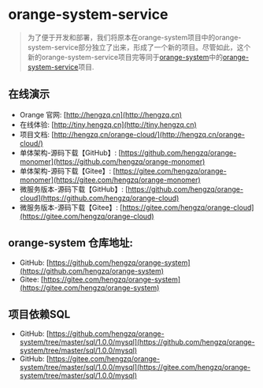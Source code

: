 # orange-system-service
> 为了便于开发和部署，我们将原本在orange-system项目中的orange-system-service部分独立了出来，形成了一个新的项目。尽管如此，这个新的orange-system-service项目完等同于[orange-system](https://github.com/hengzq/orange-system)中的[orange-system-service](https://github.com/hengzq/orange-system/tree/master/orange-system-service)项目.

## 在线演示
- Orange 官网: [http://hengzq.cn](http://hengzq.cn)
- 在线体验: [http://tiny.hengzq.cn](http://tiny.hengzq.cn)
- 项目文档: [http://hengzq.cn/orange-cloud/](http://hengzq.cn/orange-cloud/)
- 单体架构-源码下载【GitHub】: [https://github.com/hengzq/orange-monomer](https://github.com/hengzq/orange-monomer)
- 单体架构-源码下载【Gitee】: [https://gitee.com/hengzq/orange-monomer](https://gitee.com/hengzq/orange-monomer)
- 微服务版本-源码下载【GitHub】: [https://github.com/hengzq/orange-cloud](https://github.com/hengzq/orange-cloud)
- 微服务版本-源码下载【Gitee】: [https://gitee.com/hengzq/orange-cloud](https://gitee.com/hengzq/orange-cloud)

## orange-system 仓库地址:

- GitHub: [https://github.com/hengzq/orange-system](https://github.com/hengzq/orange-system)
- Gitee: [https://gitee.com/hengzq/orange-system](https://gitee.com/hengzq/orange-system)


## 项目依赖SQL
- GitHub: [https://github.com/hengzq/orange-system/tree/master/sql/1.0.0/mysql](https://github.com/hengzq/orange-system/tree/master/sql/1.0.0/mysql)
- GitHub: [https://gitee.com/hengzq/orange-system/tree/master/sql/1.0.0/mysql](https://gitee.com/hengzq/orange-system/tree/master/sql/1.0.0/mysql)
